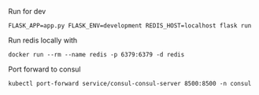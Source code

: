 Run for dev

    FLASK_APP=app.py FLASK_ENV=development REDIS_HOST=localhost flask run

Run redis locally with

    docker run --rm --name redis -p 6379:6379 -d redis
    
Port forward to consul

    kubectl port-forward service/consul-consul-server 8500:8500 -n consul

